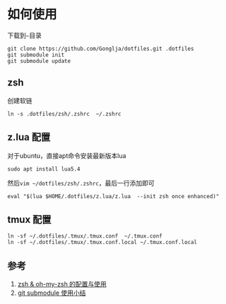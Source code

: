 # 如何使用

下载到`~`目录

```shell
git clone https://github.com/Gonglja/dotfiles.git .dotfiles
git submodule init 
git submodule update 
```



## zsh

创建软链

```shell
ln -s .dotfiles/zsh/.zshrc  ~/.zshrc
```



## z.lua 配置

对于ubuntu，直接apt命令安装最新版本lua

```shell
sudo apt install lua5.4
```

然后`vim ~/dotfiles/zsh/.zshrc`，最后一行添加即可

```shell
eval "$(lua $HOME/.dotfiles/z.lua/z.lua  --init zsh once enhanced)"
```





## tmux 配置

```shell
ln -sf ~/.dotfiles/.tmux/.tmux.conf  ~/.tmux.conf
ln -sf ~/.dotfiles/.tmux/.tmux.conf.local ~/.tmux.conf.local
```



## 参考

1. [zsh & oh-my-zsh 的配置与使用](https://zhuanlan.zhihu.com/p/58073103)
2. [git submodule 使用小结](https://www.jianshu.com/p/f8a55b972972/)
